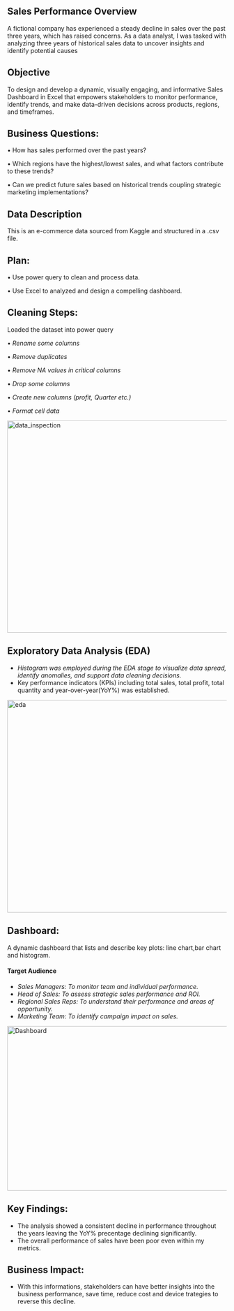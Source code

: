 ## Sales Performance Overview
A fictional company has experienced a steady decline in sales over the past three years, which has raised concerns. As a data analyst, I was tasked with analyzing three years of historical sales data to uncover insights and identify potential causes

## Objective
To design and develop a dynamic, visually engaging, and informative Sales Dashboard in Excel that empowers stakeholders to monitor performance, identify trends, and make data-driven decisions across products, regions, and timeframes.

## Business Questions:
•	How has sales performed over the past years?

•	Which regions have the highest/lowest sales, and what factors contribute to these trends?

•	Can we predict future sales based on historical trends coupling strategic marketing implementations?
   
## Data Description
This is an e-commerce data  sourced from Kaggle and structured in a .csv file. 

## Plan: 
•	Use power query to clean and process data.

•	Use Excel to analyzed and design a compelling dashboard.

## Cleaning Steps: 
Loaded the dataset into power query

•	*Rename some columns*

•	*Remove duplicates*

•	*Remove NA values in critical columns*

•	*Drop some columns*

•	*Create new columns (profit, Quarter etc.)*

•	*Format cell data*

<img width="959" height="486" alt="data_inspection" src="https://github.com/user-attachments/assets/83918869-a153-4767-ae6f-c48a9b74882a" />

## Exploratory Data Analysis (EDA)
- *Histogram was employed during the EDA stage to visualize data spread, identify anomalies, and support data cleaning decisions.* 
- Key performance indicators (KPIs) including total sales, total profit, total quantity and year-over-year(YoY%) was established.
  
<img width="958" height="487" alt="eda" src="https://github.com/user-attachments/assets/2339d769-d0fe-485c-8c59-2ed925d08b53" />

## Dashboard:  
A dynamic dashboard that lists and describe key plots: line chart,bar chart and histogram.
#### Target Audience
- *Sales Managers: To monitor team and individual performance.*
- *Head of Sales: To assess strategic sales performance and ROI.*
- *Regional Sales Reps: To understand their performance and areas of opportunity.*
- *Marketing Team: To identify campaign impact on sales.*

<img width="796" height="377" alt="Dashboard" src="https://github.com/user-attachments/assets/3975d5b4-9719-4123-b969-b10a6e685441" />

## Key Findings:
- The analysis showed a consistent decline in performance throughout the years leaving the YoY% precentage declining significantly.
- The overall performance of sales have been poor even within my metrics.

## Business Impact:  
- With this informations, stakeholders can have better insights into the business performance, save time, reduce cost and device trategies to reverse this decline.








